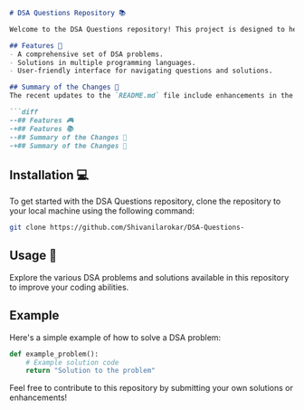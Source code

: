 ```markdown
# DSA Questions Repository 📚

Welcome to the DSA Questions repository! This project is designed to help you improve your data structures and algorithms (DSA) skills through a collection of questions and solutions. 

## Features 🎉
- A comprehensive set of DSA problems.
- Solutions in multiple programming languages.
- User-friendly interface for navigating questions and solutions.

## Summary of the Changes 📝
The recent updates to the `README.md` file include enhancements in the introduction and formatting. Here’s a glimpse of the changes made:

```diff
--## Features 🎮
-+## Features 📚
--## Summary of the Changes 📍
-+## Summary of the Changes 📝
```

## Installation 💻
To get started with the DSA Questions repository, clone the repository to your local machine using the following command:

```bash
git clone https://github.com/Shivanilarokar/DSA-Questions-
```

## Usage 📖
Explore the various DSA problems and solutions available in this repository to improve your coding abilities.

## Example
Here's a simple example of how to solve a DSA problem:

```python
def example_problem():
    # Example solution code
    return "Solution to the problem"
```

Feel free to contribute to this repository by submitting your own solutions or enhancements!
```